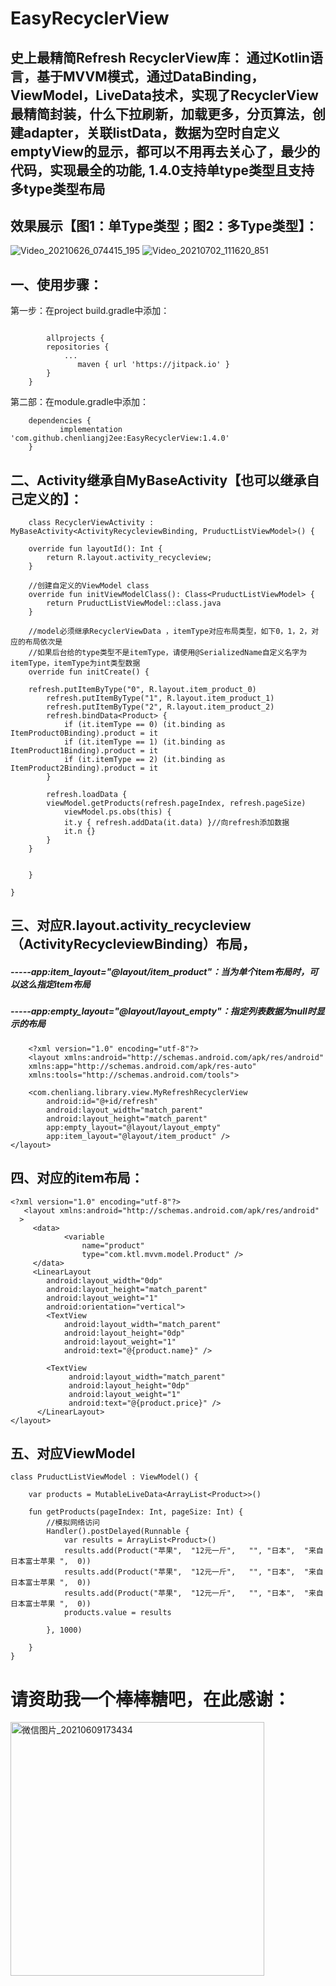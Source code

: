 
# EasyRecyclerView

## 史上最精简Refresh RecyclerView库： 通过Kotlin语言，基于MVVM模式，通过DataBinding，ViewModel，LiveData技术，实现了RecyclerView最精简封装，什么下拉刷新，加载更多，分页算法，创建adapter，关联listData，数据为空时自定义emptyView的显示，都可以不用再去关心了，最少的代码，实现最全的功能, 1.4.0支持单type类型且支持多type类型布局 

## 效果展示【图1：单Type类型；图2：多Type类型】：
![Video_20210626_074415_195](https://user-images.githubusercontent.com/4067327/123512007-7d087e80-d6b7-11eb-9ef1-f981359cd91c.gif)  ![Video_20210702_111620_851](https://user-images.githubusercontent.com/4067327/124296514-a0866a00-db8c-11eb-93f2-b17cdc605137.gif)


## 一、使用步骤： 
第一步：在project build.gradle中添加：
```

    	allprojects {
		repositories {
			...
		       maven { url 'https://jitpack.io' }
		}
	}
```

第二部：在module.gradle中添加：
```
    dependencies {
	       implementation 'com.github.chenliangj2ee:EasyRecyclerView:1.4.0'
	} 
```


## 二、Activity继承自MyBaseActivity【也可以继承自己定义的】：
```
    class RecyclerViewActivity : MyBaseActivity<ActivityRecycleviewBinding, PruductListViewModel>() {

    override fun layoutId(): Int {
        return R.layout.activity_recycleview;
    }

    //创建自定义的ViewModel class
    override fun initViewModelClass(): Class<PruductListViewModel> {
        return PruductListViewModel::class.java
    }

    //model必须继承RecyclerViewData ，itemType对应布局类型，如下0，1，2，对应的布局依次是
    //如果后台给的type类型不是itemType，请使用@SerializedName自定义名字为itemType，itemType为int类型数据
    override fun initCreate() {
    
   	refresh.putItemByType("0", R.layout.item_product_0)
        refresh.putItemByType("1", R.layout.item_product_1)
        refresh.putItemByType("2", R.layout.item_product_2)
        refresh.bindData<Product> {
            if (it.itemType == 0) (it.binding as ItemProduct0Binding).product = it
            if (it.itemType == 1) (it.binding as ItemProduct1Binding).product = it
            if (it.itemType == 2) (it.binding as ItemProduct2Binding).product = it
        }

        refresh.loadData { 
	    viewModel.getProducts(refresh.pageIndex, refresh.pageSize)
            viewModel.ps.obs(this) {
            it.y { refresh.addData(it.data) }//向refresh添加数据
            it.n {}
        }
	}
	
       
    }

}
```
## 三、对应R.layout.activity_recycleview（ActivityRecycleviewBinding）布局， 
##### -----app:item_layout="@layout/item_product"：当为单个item布局时，可以这么指定item布局 
##### -----app:empty_layout="@layout/layout_empty"：指定列表数据为null时显示的布局 
```
    <?xml version="1.0" encoding="utf-8"?>
    <layout xmlns:android="http://schemas.android.com/apk/res/android"
    xmlns:app="http://schemas.android.com/apk/res-auto"
    xmlns:tools="http://schemas.android.com/tools">

    <com.chenliang.library.view.MyRefreshRecyclerView
        android:id="@+id/refresh"
        android:layout_width="match_parent"
        android:layout_height="match_parent"
        app:empty_layout="@layout/layout_empty"
        app:item_layout="@layout/item_product" />
</layout>
```     

## 四、对应的item布局：
```
<?xml version="1.0" encoding="utf-8"?>
   <layout xmlns:android="http://schemas.android.com/apk/res/android"
  >
	 <data>
	        <variable
	            name="product"
	            type="com.ktl.mvvm.model.Product" />
	 </data>
     <LinearLayout
        android:layout_width="0dp"
        android:layout_height="match_parent"
        android:layout_weight="1"
        android:orientation="vertical">
        <TextView
            android:layout_width="match_parent"
            android:layout_height="0dp"
            android:layout_weight="1"
            android:text="@{product.name}" />

        <TextView
             android:layout_width="match_parent"
             android:layout_height="0dp"
             android:layout_weight="1"
             android:text="@{product.price}" />
      </LinearLayout>
</layout> 
```
## 五、对应ViewModel
```
class PruductListViewModel : ViewModel() {

    var products = MutableLiveData<ArrayList<Product>>()
    
    fun getProducts(pageIndex: Int, pageSize: Int) {
        //模拟网络访问
        Handler().postDelayed(Runnable {
            var results = ArrayList<Product>()
            results.add(Product("苹果",  "12元一斤",   "", "日本",  "来自日本富士苹果 ",  0))
            results.add(Product("苹果",  "12元一斤",   "", "日本",  "来自日本富士苹果 ",  0))
            results.add(Product("苹果",  "12元一斤",   "", "日本",  "来自日本富士苹果 ",  0))
            products.value = results

        }, 1000)

    }
}
```
# 请资助我一个棒棒糖吧，在此感谢：


<img width="406" alt="微信图片_20210609173434" src="https://user-images.githubusercontent.com/4067327/121332592-989b2780-c94a-11eb-9543-a4e00db3b759.png">


